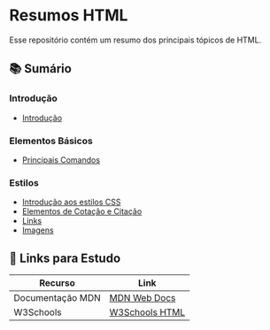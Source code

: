 # Resumos HTML
Esse repositório contém um resumo dos principais tópicos de HTML.

## 📚 Sumário

### Introdução
- [Introdução](https://github.com/jmoraaest/Estudo-HTML/blob/1ddd962541eb73accf5c61ef7f754239a331ab6a/Resumos%20HTML/HTML%20-%20Introdu%C3%A7%C3%A3o/Introdu%C3%A7%C3%A3o.md.md)
  
### Elementos Básicos
- [Principais Comandos](https://github.com/jmoraaest/Estudo-HTML/blob/533cdda1e40a21616444b4a3fcdbe181cf682306/Resumos%20HTML/HTML%20-%20Elementos%20B%C3%A1sicos/Principais%20Comandos.md.md)
  
### Estilos
- [Introdução aos estilos CSS](https://github.com/jmoraaest/Estudo-HTML/blob/7ddeecfecfdc5069bce0ce598a34f6f1b3bdb178/Resumos%20HTML/HTML%20Estilos/Introdu%C3%A7%C3%A3o%20aos%20estilos%20CSS.md) 
- [Elementos de Cotação e Citação](https://github.com/jmoraaest/Estudo-HTML/blob/834032ed4ab74d1ad93fd3a17c6f64bea396c542/Resumos%20HTML/HTML%20Estilos/Elementos%20de%20Cota%C3%A7%C3%A3o%20e%20Cita%C3%A7%C3%A3o.md)
- [Links](https://github.com/jmoraaest/Estudo-HTML/blob/cefb2e823d982200a51dcd9509b689bf256a8ca1/Resumos%20HTML/HTML%20Estilos/Links.md)
- [Imagens](https://github.com/jmoraaest/Estudo-HTML/blob/ff448a864f722639db14d786211e17436ec8b502/Resumos%20HTML/HTML%20Estilos/Imagens.md)


## 📌 Links para Estudo

| Recurso | Link |
|------|------|
| Documentação MDN |[MDN Web Docs](https://developer.mozilla.org/pt-BR/docs/Web/HTML)|
| W3Schools | [W3Schools HTML](https://www.w3schools.com/html/)


